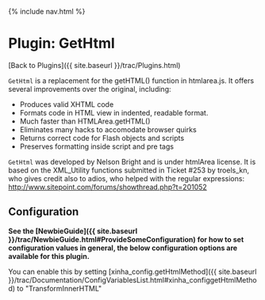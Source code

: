 {% include nav.html %}

# Plugin: GetHtml 

[Back to Plugins]({{ site.baseurl }}/trac/Plugins.html)

`GetHtml` is a replacement for the getHTML() function in htmlarea.js. It offers several improvements over the original, including:

 * Produces valid XHTML code
 * Formats code in HTML view in indented, readable format.
 * Much faster than HTMLArea.getHTML()
 * Eliminates many hacks to accomodate browser quirks
 * Returns correct code for Flash objects and scripts
 * Preserves formatting inside script and pre tags

`GetHtml` was developed by Nelson Bright and is under htmlArea license.
It is based on the XML_Utility functions submitted in Ticket #253 by troels_kn, who gives credit also to adios, who helped with the regular expressions: http://www.sitepoint.com/forums/showthread.php?t=201052


## Configuration

**See the [NewbieGuide]({{ site.baseurl }}/trac/NewbieGuide.html#ProvideSomeConfiguration) for how to set configuration values in general, the below configuration options are available for this plugin.**


You can enable this by setting [xinha_config.getHtmlMethod]({{ site.baseurl }}/trac/Documentation/ConfigVariablesList.html#xinha_configgetHtmlMethod) to "TransformInnerHTML"

